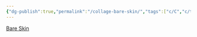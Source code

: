 ```yaml
---
{"dg-publish":true,"permalink":"/collage-bare-skin/","tags":["c/C","c/truco","c/man","c/rose","c/naked","flat","c/number"],"created":"2024-01-03T13:42:30.456-05:00","updated":"2024-01-03T13:43:06.465-05:00"}
---
```



[Bare Skin](https://www.instagram.com/p/CIhs5UdhLWK/)
